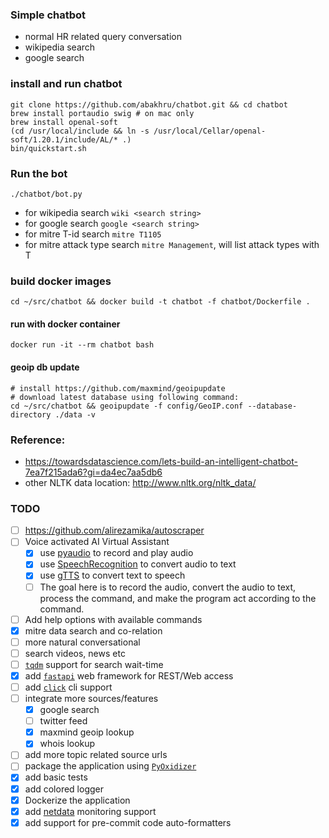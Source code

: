 ### Simple chatbot 

- normal HR related query conversation
- wikipedia search
- google search

### install and run chatbot
```.env
git clone https://github.com/abakhru/chatbot.git && cd chatbot
brew install portaudio swig # on mac only
brew install openal-soft
(cd /usr/local/include && ln -s /usr/local/Cellar/openal-soft/1.20.1/include/AL/* .)
bin/quickstart.sh
```

### Run the bot
```
./chatbot/bot.py
```
- for wikipedia search `wiki <search string>`
- for google search `google <search string>`
- for mitre T-id search `mitre T1105`
- for mitre attack type search `mitre Management`, will list attack types with T<id>

### build docker images
```
cd ~/src/chatbot && docker build -t chatbot -f chatbot/Dockerfile .
```

#### run with docker container
```
docker run -it --rm chatbot bash
```

#### geoip db update
```
# install https://github.com/maxmind/geoipupdate
# download latest database using following command:
cd ~/src/chatbot && geoipupdate -f config/GeoIP.conf --database-directory ./data -v
```

### Reference:
- https://towardsdatascience.com/lets-build-an-intelligent-chatbot-7ea7f215ada6?gi=da4ec7aa5db6
- other NLTK data location: http://www.nltk.org/nltk_data/
 
### TODO
- [ ] https://github.com/alirezamika/autoscraper
- [ ] Voice activated AI Virtual Assistant
    - [x] use [pyaudio](https://people.csail.mit.edu/hubert/pyaudio/) to record and play audio
    - [x] use [SpeechRecognition](https://github.com/Uberi/speech_recognition) to convert audio to text
    - [x] use [gTTS](https://github.com/pndurette/gTTS) to convert text to speech 
    - [ ] The goal here is to record the audio, convert the audio to text, process the command, and make the program act according to the command.
- [ ] Add help options with available commands
- [x] mitre data search and co-relation
- [ ] more natural conversational
- [ ] search videos, news etc
- [ ] [`tqdm`](https://github.com/tqdm/tqdm) support for search wait-time
- [x] add [`fastapi`](https://github.com/tiangolo/fastapi) web framework for REST/Web access
- [ ] add [`click`](https://github.com/pallets/click) cli support
- [ ] integrate more sources/features
  - [x] google search
  - [ ] twitter feed
  - [x] maxmind geoip lookup
  - [x] whois lookup
- [ ] add more topic related source urls
- [ ] package the application using [`PyOxidizer`](https://github.com/indygreg/PyOxidizer)
- [x] add basic tests
- [x] add colored logger
- [x] Dockerize the application
- [x] add [netdata](https://github.com/netdata/netdata) monitoring support
- [x] add support for pre-commit code auto-formatters
